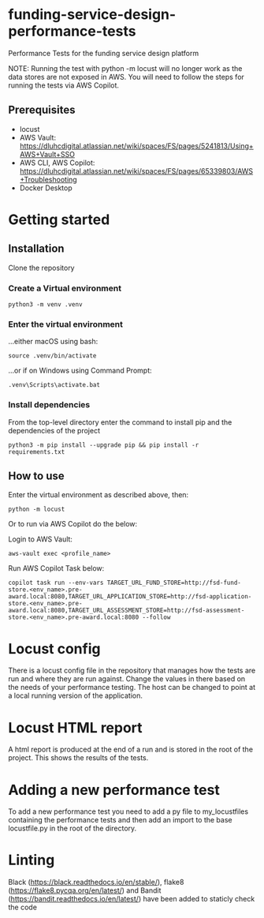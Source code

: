 # funding-service-design-performance-tests
Performance Tests for the funding service design platform

NOTE: Running the test with python -m locust will no longer work as the data stores are not exposed in AWS. You will need to follow the steps for running the tests via AWS Copilot.  

## Prerequisites
- locust
- AWS Vault: https://dluhcdigital.atlassian.net/wiki/spaces/FS/pages/5241813/Using+AWS+Vault+SSO
- AWS CLI, AWS Copilot: https://dluhcdigital.atlassian.net/wiki/spaces/FS/pages/65339803/AWS+Troubleshooting
- Docker Desktop 

# Getting started

## Installation

Clone the repository

### Create a Virtual environment

    python3 -m venv .venv

### Enter the virtual environment

...either macOS using bash:

    source .venv/bin/activate

...or if on Windows using Command Prompt:

    .venv\Scripts\activate.bat

### Install dependencies
From the top-level directory enter the command to install pip and the dependencies of the project

    python3 -m pip install --upgrade pip && pip install -r requirements.txt

## How to use
Enter the virtual environment as described above, then:

    python -m locust

Or to run via AWS Copilot do the below:

Login to AWS Vault:

    aws-vault exec <profile_name>

Run AWS Copilot Task below:

    copilot task run --env-vars TARGET_URL_FUND_STORE=http://fsd-fund-store.<env_name>.pre-award.local:8080,TARGET_URL_APPLICATION_STORE=http://fsd-application-store.<env_name>.pre-award.local:8080,TARGET_URL_ASSESSMENT_STORE=http://fsd-assessment-store.<env_name>.pre-award.local:8080 --follow



# Locust config
There is a locust config file in the repository that manages how the tests are run and where they are run against. Change the values in there based on the needs of your performance testing. The host can be changed to point at a local running version of the application.

# Locust HTML report
A html report is produced at the end of a run and is stored in the root of the project. This shows the results of the tests.

# Adding a new performance test
To add a new performance test you need to add a py file to my_locustfiles containing the performance tests and then add an import to the base locustfile.py in the root of the directory.

# Linting
Black (https://black.readthedocs.io/en/stable/), flake8 (https://flake8.pycqa.org/en/latest/) and Bandit (https://bandit.readthedocs.io/en/latest/) have been added to staticly check the code
